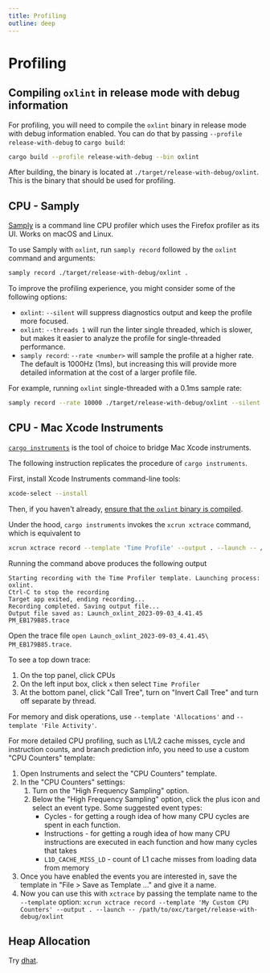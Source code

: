 ```yaml
---
title: Profiling
outline: deep
---
```


# Profiling

## Compiling `oxlint` in release mode with debug information

For profiling, you will need to compile the `oxlint` binary in release mode with debug information enabled. You can do that by passing `--profile release-with-debug` to `cargo build`:

```bash
cargo build --profile release-with-debug --bin oxlint
```

After building, the binary is located at `./target/release-with-debug/oxlint`. This is the binary that should be used for profiling.

## CPU - Samply

[Samply](https://github.com/mstange/samply) is a command line CPU profiler which uses the Firefox profiler as its UI. Works on macOS and Linux.

To use Samply with `oxlint`, run `samply record` followed by the `oxlint` command and arguments:

```bash
samply record ./target/release-with-debug/oxlint .
```

To improve the profiling experience, you might consider some of the following options:

- `oxlint`: `--silent` will suppress diagnostics output and keep the profile more focused.
- `oxlint`: `--threads 1` will run the linter single threaded, which is slower, but makes it easier to analyze the profile for single-threaded performance.
- `samply record`: `--rate <number>` will sample the profile at a higher rate. The default is 1000Hz (1ms), but increasing this will provide more detailed information at the cost of a larger profile file.

For example, running `oxlint` single-threaded with a 0.1ms sample rate:

```bash
samply record --rate 10000 ./target/release-with-debug/oxlint --silent --threads 1 .
```

## CPU - Mac Xcode Instruments

[`cargo instruments`](https://github.com/cmyr/cargo-instruments) is the tool of choice to bridge Mac Xcode instruments.

The following instruction replicates the procedure of `cargo instruments`.

First, install Xcode Instruments command-line tools:

```bash
xcode-select --install
```

Then, if you haven't already, [ensure that the `oxlint` binary is compiled](#compiling-oxlint-in-release-mode-with-debug-information).

Under the hood, `cargo instruments` invokes the `xcrun xctrace` command, which is equivalent to

```bash
xcrun xctrace record --template 'Time Profile' --output . --launch -- /path/to/oxc/target/release-with-debug/oxlint
```

Running the command above produces the following output

```
Starting recording with the Time Profiler template. Launching process: oxlint.
Ctrl-C to stop the recording
Target app exited, ending recording...
Recording completed. Saving output file...
Output file saved as: Launch_oxlint_2023-09-03_4.41.45 PM_EB179B85.trace
```

Open the trace file `open Launch_oxlint_2023-09-03_4.41.45\ PM_EB179B85.trace`.

To see a top down trace:

1. On the top panel, click CPUs
2. On the left input box, click `x` then select `Time Profiler`
3. At the bottom panel, click "Call Tree", turn on "Invert Call Tree" and turn off separate by thread.

For memory and disk operations, use `--template 'Allocations'` and `--template 'File Activity'`.

For more detailed CPU profiling, such as L1/L2 cache misses, cycle and instruction counts, and branch prediction info, you need to use a custom "CPU Counters" template:

1. Open Instruments and select the "CPU Counters" template.
2. In the "CPU Counters" settings:
   1. Turn on the "High Frequency Sampling" option.
   2. Below the "High Frequency Sampling" option, click the plus icon and select an event type. Some suggested event types:
      - Cycles - for getting a rough idea of how many CPU cycles are spent in each function.
      - Instructions - for getting a rough idea of how many CPU instructions are executed in each function and how many cycles that takes
      - `L1D_CACHE_MISS_LD` - count of L1 cache misses from loading data from memory
3. Once you have enabled the events you are interested in, save the template in "File > Save as Template ..." and give it a name.
4. Now you can use this with `xctrace` by passing the template name to the `--template` option: `xcrun xctrace record --template 'My Custom CPU Counters' --output . --launch -- /path/to/oxc/target/release-with-debug/oxlint`

## Heap Allocation

Try [dhat](https://docs.rs/dhat/latest/dhat).
